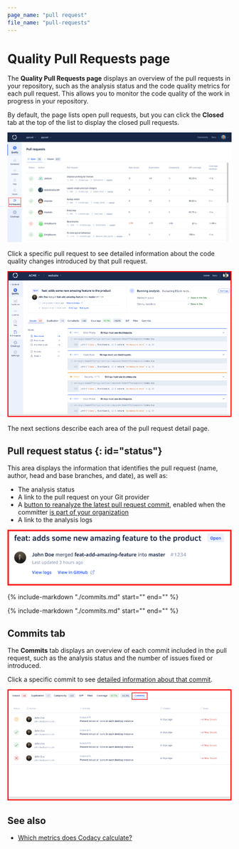 ```yaml
---
page_name: "pull request"
file_name: "pull-requests"
---
```


# Quality Pull Requests page

The **Quality Pull Requests page** displays an overview of the pull requests in your repository, such as the analysis status and the code quality metrics for each pull request. This allows you to monitor the code quality of the work in progress in your repository.

By default, the page lists open pull requests, but you can click the **Closed** tab at the top of the list to display the closed pull requests.

![Pull Requests page](images/pull-requests.png)

Click a specific pull request to see detailed information about the code quality changes introduced by that pull request.

![Pull request detail](images/pull-requests-detail.png)<!-- TODO ALA-643 Screenshot -->

The next sections describe each area of the pull request detail page.

## Pull request status {: id="status"}

This area displays the information that identifies the pull request (name, author, head and base branches, and date), as well as:

-   The analysis status<!-- TODO ALA-643 confirm -->
-   A link to the pull request on your Git provider
-   A [button to reanalyze the latest pull request commit](../faq/repositories/how-do-i-reanalyze-my-repository.md), enabled when the committer [is part of your organization](../organizations/managing-people.md)
-   A link to the analysis logs

![Pull request status](images/pull-requests-detail-status.png)<!-- TODO ALA-643 Screenshot -->

{%
    include-markdown "./commits.md"
    start="<!--quality-overview-start-->"
    end="<!--quality-overview-end-->"
%}

{%
    include-markdown "./commits.md"
    start="<!--tabs-start-->"
    end="<!--tabs-end-->"
%}

## Commits tab

The **Commits** tab displays an overview of each commit included in the pull request, such as the analysis status and the number of issues fixed or introduced.

Click a specific commit to see [detailed information about that commit](commits.md#status).

![Commits tab](images/pull-requests-tab-commits.png)<!-- TODO ALA-643 Screenshot -->

## See also

-   [Which metrics does Codacy calculate?](../faq/code-analysis/which-metrics-does-codacy-calculate.md)

